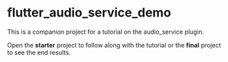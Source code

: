 # flutter_audio_service_demo

This is a companion project for a tutorial on the audio_service plugin.

Open the **starter** project to follow along with the tutorial or the **final** project to see the end results.